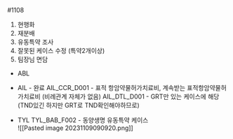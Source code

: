 #1108

1. 현행화
2. 재분배
3. 유동특약 조사
4. 잘못된 케이스 수정 (특약2개이상)
5. 팀장님 면담

- ABL

- AIL - 완료 
	AIL_CCR_D001 - 표적 항암약물허가치료비, 계속받는 표적항암약물허가치료비 (비례관계 자체가 없음)
	AIL_DTL_D001 - GRT만 있는 케이스에 해당 (TND있긴 하지만 GRT로 TND확인해야하므로)

- TYL
	TYL_BAB_F002 - 동양생명 유동특약 케이스	
	![[Pasted image 20231109090920.png]]